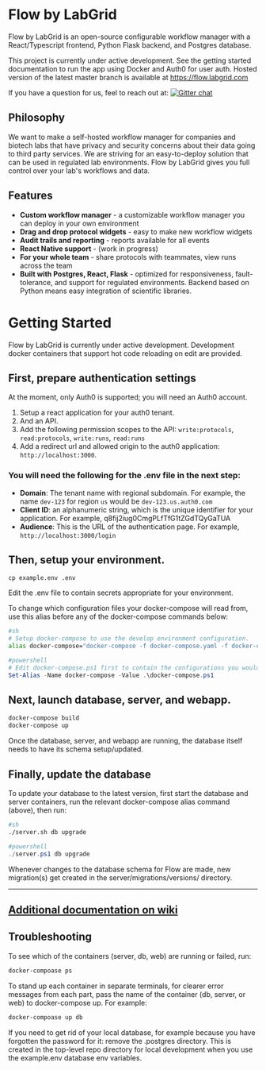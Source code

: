 # Flow by LabGrid

Flow by LabGrid is an open-source configurable workflow manager with a React/Typescript frontend, Python Flask backend, and Postgres database.  

This project is currently under active development. See the getting started documentation to run the app using Docker and Auth0 for user auth. Hosted version of the latest master branch is available at https://flow.labgrid.com

If you have a question for us, feel to reach out at: [![Gitter chat](https://badges.gitter.im/lab-grid/community.png)](https://gitter.im/lab-grid/community)

## Philosophy

We want to make a self-hosted workflow manager for companies and biotech labs that have privacy and security concerns about their data going to third party services. We are striving for an easy-to-deploy solution that can be used in regulated lab environments. Flow by LabGrid gives you full control over your lab's workflows and data. 

## Features
- **Custom workflow manager** - a customizable workflow manager you can deploy in your own environment 
- **Drag and drop protocol widgets** - easy to make new workflow widgets
- **Audit trails and reporting** - reports available for all events
- **React Native support** - (work in progress)
- **For your whole team** - share protocols with teammates, view runs across the team
- **Built with Postgres, React, Flask** - optimized for responsiveness, fault-tolerance, and support for regulated environments. Backend based on Python means easy integration of scientific libraries.

# Getting Started

Flow by LabGrid is currently under active development. Development docker containers that support hot code reloading on edit are provided.


## First, prepare authentication settings

At the moment, only Auth0 is supported; you will need an Auth0 account.

1. Setup a react application for your auth0 tenant.  
1. And an API.  
1. Add the following permission scopes to the API: 
`write:protocols`, `read:protocols`, `write:runs`, `read:runs`  
1. Add a redirect url and allowed origin to the auth0 application: `http://localhost:3000`.

### You will need the following for the .env file in the next step:  
* **Domain**: The tenant name with regional subdomain. For example, the name `dev-123` for region `us` would be `dev-123.us.auth0.com`  
* **Client ID**: an alphanumeric string, which is the unique identifier for your application. For example, q8fij2iug0CmgPLfTfG1tZGdTQyGaTUA  
* **Audience**: This is the URL of the authentication page. For example, `http://localhost:3000/login`  


## Then, setup your environment.
```
cp example.env .env
```

Edit the .env file to contain secrets appropriate for your environment.


To change which configuration files your docker-compose will read from, use this alias before any of the docker-compose commands below:

```sh
#sh
# Setup docker-compose to use the develop environment configuration.
alias docker-compose="docker-compose -f docker-compose.yaml -f docker-compose.dev.yaml"
```

```powershell
#powershell
# Edit docker-compose.ps1 first to contain the configurations you would like to use
Set-Alias -Name docker-compose -Value .\docker-compose.ps1
```

## Next, launch database, server, and webapp.

```sh
docker-compose build
docker-compose up
```

Once the database, server, and webapp are running, the database itself needs to have its schema setup/updated.

## Finally, update the database

To update your database to the latest version, first start the database and server containers, run the relevant docker-compose alias command (above), then run:
```sh
#sh
./server.sh db upgrade
```

```powershell
#powershell
./server.ps1 db upgrade
```

Whenever changes to the database schema for Flow are made, new migration(s) get created in the server/migrations/versions/ directory. 

-----------------

## [Additional documentation on wiki](https://github.com/lab-grid/flow/wiki/Getting-Started)


## Troubleshooting

To see which of the containers (server, db, web) are running or failed, run:
```sh
docker-compoase ps
```

To stand up each container in separate terminals, for clearer error messages from each part, pass the name of the container (db, server, or web) to docker-compose up. For example:
```sh
docker-compoase up db
```

If you need to get rid of your local database, for example because you have forgotten the password for it: remove the .postgres directory. This is created in the top-level repo directory for local development when you use the example.env database env variables.


